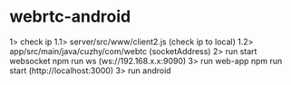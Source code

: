 # webrtc-android

1> check ip 
  1.1> server/src/www/client2.js (check ip to local)
  1.2> app/src/main/java/cuzhy/com/webtc (socketAddress)
2> run start websocket 
  npm run ws (ws://192.168.x.x:9090)
3> run web-app
  npm run start (http://localhost:3000)
3> run android 

